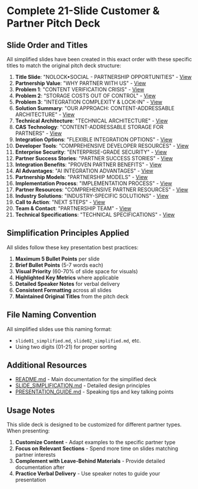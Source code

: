 # Complete 21-Slide Customer & Partner Pitch Deck

## Slide Order and Titles

All simplified slides have been created in this exact order with these specific titles to match the original pitch deck structure:

1. **Title Slide**: "NOLOCK•SOCIAL - PARTNERSHIP OPPORTUNITIES" - [View](slides/slide01_simplified.md)
2. **Partnership Value**: "WHY PARTNER WITH US" - [View](slides/slide02_simplified.md)
3. **Problem 1**: "CONTENT VERIFICATION CRISIS" - [View](slides/slide03_simplified.md)
4. **Problem 2**: "STORAGE COSTS OUT OF CONTROL" - [View](slides/slide04_simplified.md)
5. **Problem 3**: "INTEGRATION COMPLEXITY & LOCK-IN" - [View](slides/slide05_simplified.md)
6. **Solution Summary**: "OUR APPROACH: CONTENT-ADDRESSABLE ARCHITECTURE" - [View](slides/slide06_simplified.md)
7. **Technical Architecture**: "TECHNICAL ARCHITECTURE" - [View](slides/slide07_simplified.md)
8. **CAS Technology**: "CONTENT-ADDRESSABLE STORAGE FOR PARTNERS" - [View](slides/slide08_simplified.md)
9. **Integration Options**: "FLEXIBLE INTEGRATION OPTIONS" - [View](slides/slide09_simplified.md)
10. **Developer Tools**: "COMPREHENSIVE DEVELOPER RESOURCES" - [View](slides/slide10_simplified.md)
11. **Enterprise Security**: "ENTERPRISE-GRADE SECURITY" - [View](slides/slide11_simplified.md)
12. **Partner Success Stories**: "PARTNER SUCCESS STORIES" - [View](slides/slide12_simplified.md)
13. **Integration Benefits**: "PROVEN PARTNER BENEFITS" - [View](slides/slide13_simplified.md)
14. **AI Advantages**: "AI INTEGRATION ADVANTAGES" - [View](slides/slide14_simplified.md)
15. **Partnership Models**: "PARTNERSHIP MODELS" - [View](slides/slide15_simplified.md)
16. **Implementation Process**: "IMPLEMENTATION PROCESS" - [View](slides/slide16_simplified.md)
17. **Partner Resources**: "COMPREHENSIVE PARTNER RESOURCES" - [View](slides/slide17_simplified.md)
18. **Industry Solutions**: "INDUSTRY-SPECIFIC SOLUTIONS" - [View](slides/slide18_simplified.md)
19. **Call to Action**: "NEXT STEPS" - [View](slides/slide19_simplified.md)
20. **Team & Contact**: "PARTNERSHIP TEAM" - [View](slides/slide20_simplified.md)
21. **Technical Specifications**: "TECHNICAL SPECIFICATIONS" - [View](slides/slide21_simplified.md)

## Simplification Principles Applied

All slides follow these key presentation best practices:

1. **Maximum 5 Bullet Points** per slide
2. **Brief Bullet Points** (5-7 words each)
3. **Visual Priority** (60-70% of slide space for visuals)
4. **Highlighted Key Metrics** where applicable
5. **Detailed Speaker Notes** for verbal delivery
6. **Consistent Formatting** across all slides
7. **Maintained Original Titles** from the pitch deck

## File Naming Convention

All simplified slides use this naming format:
- `slide01_simplified.md`, `slide02_simplified.md`, etc.
- Using two digits (01-21) for proper sorting

## Additional Resources

- [README.md](../README.md) - Main documentation for the simplified deck
- [SLIDE_SIMPLIFICATION.md](SLIDE_SIMPLIFICATION.md) - Detailed design principles
- [PRESENTATION_GUIDE.md](PRESENTATION_GUIDE.md) - Speaking tips and key talking points

## Usage Notes

This slide deck is designed to be customized for different partner types. When presenting:

1. **Customize Content** - Adapt examples to the specific partner type
2. **Focus on Relevant Sections** - Spend more time on slides matching partner interests
3. **Complement with Leave-Behind Materials** - Provide detailed documentation after
4. **Practice Verbal Delivery** - Use speaker notes to guide your presentation